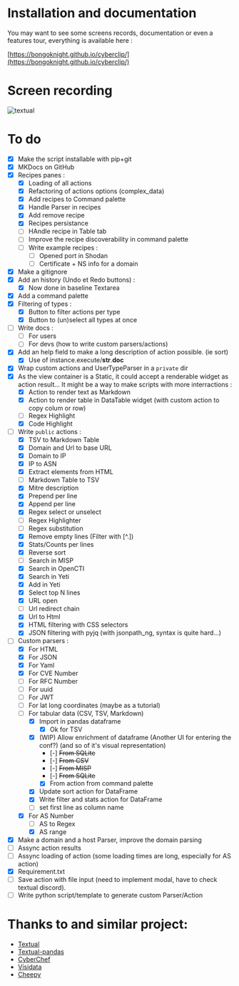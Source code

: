 # Installation and documentation 

You may want to see some screens records, documentation or even a features tour, everything is available here :

[https://bongoknight.github.io/cyberclip/](https://bongoknight.github.io/cyberclip/)

# Screen recording

![textual](https://user-images.githubusercontent.com/22347055/209771427-53017604-acfe-4543-9eb3-dad905229ce1.gif)


# To do

- [x] Make the script installable with pip+git
- [x] MKDocs on GitHub
- [x] Recipes panes :
	- [x] Loading of all actions
	- [x] Refactoring of actions options (complex_data)
	- [x] Add recipes to Command palette
	- [x] Handle Parser in recipes
	- [x] Add remove recipe
	- [x] Recipes persistance
	- [ ] HAndle recipe in Table tab
	- [ ] Improve the recipe discoverability in command palette
	- [ ] Write example recipes :
		- [ ] Opened port in Shodan
		- [ ] Certificate + NS info for a domain
- [x] Make a gitignore
- [x] Add an history (Undo et Redo buttons) :
	- [x] Now done in baseline Textarea
- [x] Add a command palette
- [x] Filtering of types :
	- [x] Button to filter actions per type
	- [x] Button to (un)select all types at once
- [ ] Write docs :
	- [ ] For users
	- [ ] For devs (how to write custom parsers/actions)
- [x] Add an help field to make a long description of action possible. (ie sort) 
	- [x] Use of  instance.execute/__str__.__doc__
- [x] Wrap custom actions and UserTypeParser in a `private` dir
- [x] As the view container is a Static, it could accept a renderable widget as action result... It might be a way to make scripts with more interractions :
	- [x] Action to render text as Markdown
	- [x] Action to render table in DataTable widget (with custom action to copy colum or row)
	- [ ] Regex Highlight
	- [x] Code Highlight
- [ ] Write `public` actions :
	- [x] TSV to Markdown Table
	- [x] Domain and Url to base URL
	- [x] Domain to IP
	- [x] IP to ASN
	- [x] Extract elements from HTML
	- [ ] Markdown Table to TSV
	- [x] Mitre description
	- [x] Prepend per line
	- [x] Append per line
	- [x] Regex select or unselect
	- [ ] Regex Highlighter
	- [ ] Regex substitution
	- [x] Remove empty lines (Filter with [^.])
	- [x] Stats/Counts per lines
	- [x] Reverse sort 
	- [ ] Search in MISP
	- [x] Search in OpenCTI
	- [x] Search in Yeti
 	- [x] Add in Yeti 	
	- [x] Select top N lines
	- [x] URL open
	- [ ] Url redirect chain
	- [x] Url to Html
	- [x] HTML filtering with CSS selectors
	- [x] JSON filtering with pyjq (with jsonpath_ng, syntax is quite hard...)
- [ ] Custom parsers :
	- [x] For HTML
	- [x] For JSON
	- [x] For Yaml
	- [x] For CVE Number
	- [ ] For RFC Number
	- [ ] For uuid
	- [ ] For JWT
	- [ ] For lat long coordinates (maybe as a tutorial)
	- [ ] For tabular data (CSV, TSV, Markdown)
		- [x] Import in pandas dataframe
			-[x] Ok for TSV
		- [x] (WIP) Allow enrichment of dataframe (Another UI for entering the conf?) (and so of it's visual representation)
			- [-] ~~From SQLite~~
			- [-] ~~From CSV~~
			- [-] ~~From MISP~~
			- [-] ~~From SQLite~~
			- [x] From action from command palette
		- [x] Update sort action for DataFrame
		- [x] Write filter and stats action for DataFrame
		- [ ] set first line as column name
	- [x] For AS Number
		- [ ] AS to Regex
		- [x] AS range
- [x] Make a domain and a host Parser, improve the domain parsing
- [ ] Assync action results
- [ ] Assync loading of action (some loading times are long, especially for AS action)
- [x] Requirement.txt
- [ ] Save action with file input (need to implement modal, have to check textual discord).
- [ ] Write python script/template to generate custom Parser/Action

# Thanks to and similar project:

- [Textual](https://textual.textualize.io/)
- [Textual-pandas](https://github.com/dannywade/textual-pandas)
- [CyberChef](https://gchq.github.io/CyberChef/)
- [Visidata](https://www.visidata.org/)
- [Cheepy](https://github.com/securisec/chepy)
